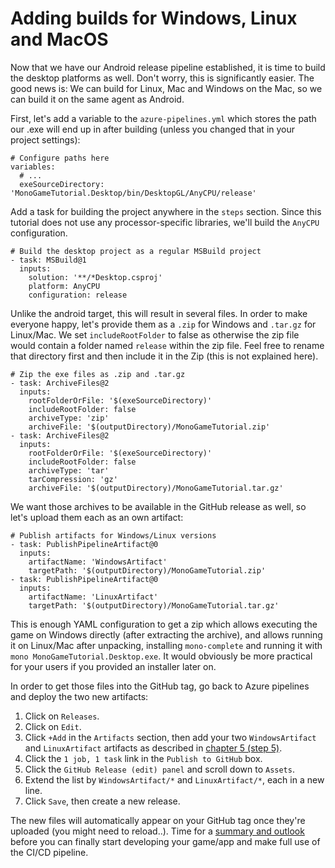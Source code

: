 # Adding builds for Windows, Linux and MacOS

Now that we have our Android release pipeline established, it is time to build the desktop platforms as well. Don't worry, this is significantly easier. The good news is: We can build for Linux, Mac and Windows on the Mac, so we can build it on the same agent as Android.

First, let's add a variable to the `azure-pipelines.yml` which stores the path our .exe will end up in after building (unless you changed that in your project settings):

    # Configure paths here
    variables:
      # ...
      exeSourceDirectory: 'MonoGameTutorial.Desktop/bin/DesktopGL/AnyCPU/release'

Add a task for building the project anywhere in the `steps` section. Since this tutorial does not use any processor-specific libraries, we'll build the `AnyCPU` configuration.

    # Build the desktop project as a regular MSBuild project
    - task: MSBuild@1
      inputs:
        solution: '**/*Desktop.csproj' 
        platform: AnyCPU
        configuration: release
        
Unlike the android target, this will result in several files. In order to make everyone happy, let's provide them as a `.zip` for Windows and `.tar.gz` for Linux/Mac. We set `includeRootFolder` to false as otherwise the zip file would contain a folder named `release` within the zip file. Feel free to rename that directory first and then include it in the Zip (this is not explained here).

    # Zip the exe files as .zip and .tar.gz
    - task: ArchiveFiles@2
      inputs:
        rootFolderOrFile: '$(exeSourceDirectory)' 
        includeRootFolder: false
        archiveType: 'zip'
        archiveFile: '$(outputDirectory)/MonoGameTutorial.zip' 
    - task: ArchiveFiles@2
      inputs:
        rootFolderOrFile: '$(exeSourceDirectory)'
        includeRootFolder: false
        archiveType: 'tar'
        tarCompression: 'gz'
        archiveFile: '$(outputDirectory)/MonoGameTutorial.tar.gz' 
    
We want those archives to be available in the GitHub release as well, so let's upload them each as an own artifact:

    # Publish artifacts for Windows/Linux versions
    - task: PublishPipelineArtifact@0
      inputs:
        artifactName: 'WindowsArtifact'
        targetPath: '$(outputDirectory)/MonoGameTutorial.zip'
    - task: PublishPipelineArtifact@0
      inputs:
        artifactName: 'LinuxArtifact'
        targetPath: '$(outputDirectory)/MonoGameTutorial.tar.gz'
        
        
This is enough YAML configuration to get a zip which allows executing the game on Windows directly (after extracting the archive), and allows running it on Linux/Mac after unpacking, installing `mono-complete` and running it with `mono MonoGameTutorial.Desktop.exe`.
It would obviously be more practical for your users if you provided an installer later on.

In order to get those files into the GitHub tag, go back to Azure pipelines and deploy the two new artifacts:

 1. Click on `Releases`.
 2. Click on `Edit`.
 3. Click `+Add` in the `Artifacts` section, then add your two `WindowsArtifact` and `LinuxArtifact` artifacts as described in [chapter 5 (step 5)](5_publishing_a_build.md#setting-up-a-manual-release-pipeline).
 4. Click the `1 job, 1 task` link in the `Publish to GitHub` box.
 5. Click the `GitHub Release (edit) panel` and scroll down to `Assets`.
 6. Extend the list by `WindowsArtifact/*` and `LinuxArtifact/*`, each in a new line.
 7. Click `Save`, then create a new release.

The new files will automatically appear on your GitHub tag once they're uploaded (you might need to reload..).
Time for a [summary and outlook](7_summary_and_outlook.md) before you can finally start developing your game/app and make full use of the CI/CD pipeline.
